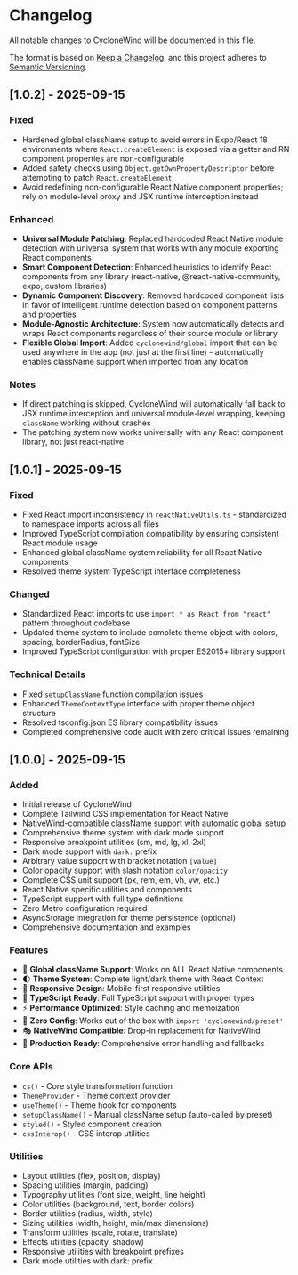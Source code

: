 # Changelog

All notable changes to CycloneWind will be documented in this file.

The format is based on [Keep a Changelog](https://keepachangelog.com/en/1.0.0/),
and this project adheres to [Semantic Versioning](https://semver.org/spec/v2.0.0.html).

## [1.0.2] - 2025-09-15

### Fixed

- Hardened global className setup to avoid errors in Expo/React 18 environments where `React.createElement` is exposed via a getter and RN component properties are non-configurable
- Added safety checks using `Object.getOwnPropertyDescriptor` before attempting to patch `React.createElement`
- Avoid redefining non-configurable React Native component properties; rely on module-level proxy and JSX runtime interception instead

### Enhanced

- **Universal Module Patching**: Replaced hardcoded React Native module detection with universal system that works with any module exporting React components
- **Smart Component Detection**: Enhanced heuristics to identify React components from any library (react-native, @react-native-community, expo, custom libraries)
- **Dynamic Component Discovery**: Removed hardcoded component lists in favor of intelligent runtime detection based on component patterns and properties
- **Module-Agnostic Architecture**: System now automatically detects and wraps React components regardless of their source module or library
- **Flexible Global Import**: Added `cyclonewind/global` import that can be used anywhere in the app (not just at the first line) - automatically enables className support when imported from any location

### Notes

- If direct patching is skipped, CycloneWind will automatically fall back to JSX runtime interception and universal module-level wrapping, keeping `className` working without crashes
- The patching system now works universally with any React component library, not just react-native

## [1.0.1] - 2025-09-15

### Fixed

- Fixed React import inconsistency in `reactNativeUtils.ts` - standardized to namespace imports across all files
- Improved TypeScript compilation compatibility by ensuring consistent React module usage
- Enhanced global className system reliability for all React Native components
- Resolved theme system TypeScript interface completeness

### Changed

- Standardized React imports to use `import * as React from "react"` pattern throughout codebase
- Updated theme system to include complete theme object with colors, spacing, borderRadius, fontSize
- Improved TypeScript configuration with proper ES2015+ library support

### Technical Details

- Fixed `setupClassName` function compilation issues
- Enhanced `ThemeContextType` interface with proper theme object structure
- Resolved tsconfig.json ES library compatibility issues
- Completed comprehensive code audit with zero critical issues remaining

## [1.0.0] - 2025-09-15

### Added

- Initial release of CycloneWind
- Complete Tailwind CSS implementation for React Native
- NativeWind-compatible className support with automatic global setup
- Comprehensive theme system with dark mode support
- Responsive breakpoint utilities (sm, md, lg, xl, 2xl)
- Dark mode support with `dark:` prefix
- Arbitrary value support with bracket notation `[value]`
- Color opacity support with slash notation `color/opacity`
- Complete CSS unit support (px, rem, em, vh, vw, etc.)
- React Native specific utilities and components
- TypeScript support with full type definitions
- Zero Metro configuration required
- AsyncStorage integration for theme persistence (optional)
- Comprehensive documentation and examples

### Features

- 🎨 **Global className Support**: Works on ALL React Native components
- 🌓 **Theme System**: Complete light/dark theme with React Context
- 📱 **Responsive Design**: Mobile-first responsive utilities
- 🎯 **TypeScript Ready**: Full TypeScript support with proper types
- ⚡ **Performance Optimized**: Style caching and memoization
- 🔧 **Zero Config**: Works out of the box with `import 'cyclonewind/preset'`
- 🎭 **NativeWind Compatible**: Drop-in replacement for NativeWind
- 🚀 **Production Ready**: Comprehensive error handling and fallbacks

### Core APIs

- `cs()` - Core style transformation function
- `ThemeProvider` - Theme context provider
- `useTheme()` - Theme hook for components
- `setupClassName()` - Manual className setup (auto-called by preset)
- `styled()` - Styled component creation
- `cssInterop()` - CSS interop utilities

### Utilities

- Layout utilities (flex, position, display)
- Spacing utilities (margin, padding)
- Typography utilities (font size, weight, line height)
- Color utilities (background, text, border colors)
- Border utilities (radius, width, style)
- Sizing utilities (width, height, min/max dimensions)
- Transform utilities (scale, rotate, translate)
- Effects utilities (opacity, shadow)
- Responsive utilities with breakpoint prefixes
- Dark mode utilities with dark: prefix
